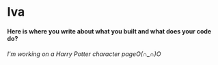 # Iva

#### Here is where you write about what you built and what does your code do?
###### I'm working on a Harry Potter character pageO(∩_∩)O
